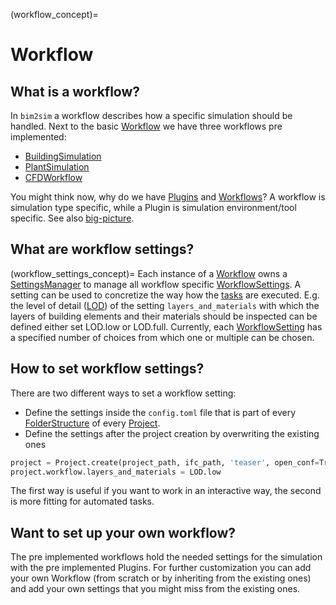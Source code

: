 (workflow_concept)=
# Workflow
## What is a workflow?
In `bim2sim` a workflow describes how a specific simulation should be handled. 
Next to the basic [Workflow](workflow.md) we have three workflows pre implemented:
* [BuildingSimulation](BuildingSimulation)
* [PlantSimulation](PlantSimulation)
* [CFDWorkflow](CFDWorkflow)
 
You might think now, why do we have [Plugins](Plugin) and [Workflows](workflow.md)?
A workflow is simulation type specific, while a Plugin is simulation 
environment/tool specific. See also [big-picture](big-picture).

## What are workflow settings?
(workflow_settings_concept)=
Each instance of a [Workflow](workflow.md) owns a 
[SettingsManager](SettingsManager) to manage all workflow specific 
[WorkflowSettings](WorkflowSetting). A setting can be used to concretize the way 
 how the [tasks](task) are executed. E.g. the level of detail ([LOD](LOD)) of the 
setting `layers_and_materials` with which the layers of building elements and 
their materials should be inspected can be defined either set LOD.low or 
LOD.full.  Currently, each [WorkflowSetting](WorkflowSetting) has a specified 
number of choices from which one or multiple can be chosen.

## How to set workflow settings?
There are two different ways to set a workflow setting:
* Define the settings inside the `config.toml` file that is part of every 
[FolderStructure](FolderStructure) of every [Project](project.md).
* Define the settings after the project creation by overwriting the existing ones
```python 
project = Project.create(project_path, ifc_path, 'teaser', open_conf=True)
project.workflow.layers_and_materials = LOD.low
 ```
The first way is useful if you want to work in an interactive way, the second is 
more fitting for automated tasks.

## Want to set up your own workflow?
The pre implemented workflows hold the needed settings for the simulation with 
the pre implemented Plugins. For further customization you can add your own 
Workflow (from scratch or by inheriting from the existing ones) and add your own
settings that you might miss from the existing ones.
